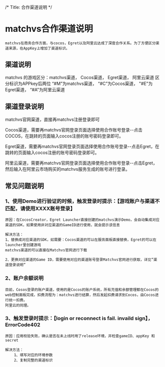 /*
Title: 合作渠道说明
*/

# matchvs合作渠道说明

    matchvs在商务合作方面，与cocos，Egret以及阿里云达成了深度合作关系。为了方便区分渠道来源，在AppKey上增加了渠道标识。


## 渠道说明
 matchvs 的游戏区分：matchvs渠道， Cocos渠道， Egret渠道， 阿里云渠道
 区分标识为APPkey后两位 “#M”为matchvs渠道， “#C”为Cocos渠道， "#E"为Egret渠道， “#A”为阿里云渠道


 ## 渠道登录说明

 matchvs官网渠道，直接再matchvs注册登录即可

 Cocos渠道，需要再matchvs官网登录页面选择使用合作账号登录--点击COCOS，在跳转的页面输入cocos注册的账号密码登录即可。

 Egret渠道，需要再matchvs官网登录页面选择使用合作账号登录--点击Egret，在跳转的页面输入cocos注册的账号密码登录即可。

 阿里云渠道，需要再matchvs官网登录页面选择使用合作账号登录--点击Egret，然后输入在阿里云市场购买的matchvs服务生成的账号进行登录。

  ## 常见问题说明

### 1、使用Demo进行验证的时候，触发登录时提示：【游戏账户与渠道不匹配，请使用XXXX账号登录】

    原因：在CocosCreator，Egret Launcher直接创建的matchvs演示Demo，会自动集成对应渠道的SDK，如果使用非对应渠道的GameID进行使用，就会提示该信息

    解决方法：
    1、替换成对应渠道的SDK，如需要：Cocos渠道的可以在服务面板直接替换，Egret的可以在launcher里创建游戏
    matchvs渠道的可以直接在Matchvs官网进行下载

    2、更换对应渠道的Game ID，需要使用对应的渠道账号登录Matchvs官网进行获取，详见“渠道登录说明”

### 2、账户余额说明

    目前，Cosos登录的账户渠道，使用的是Cocos的账户系统，所有充值和余额管理都在Cocos的web控制面板完成，扣费流程为：matchvs进行结算，然后发起扣费请求到Cocos，由Cocos进行统一扣费。
    阿里云的同理。

### 3、触发登录时提示：【login or reconnect is fail. invaild sign】，ErrorCode402

    原因：应用校验失败，确认是否在未上线时用了release环境，并检查gameID、appKey 和 secret
    
    解决方法：
        1、填写对应的环境参数
        2、复制完整的渠道标识
